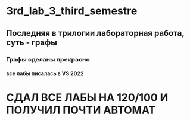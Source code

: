 # 3rd_lab_3_third_semestre
## Последняя в трилогии лабораторная работа, суть - графы
### Графы сделаны прекрасно
#### все лабы писалась в VS 2022
# СДАЛ ВСЕ ЛАБЫ НА 120/100 И ПОЛУЧИЛ ПОЧТИ АВТОМАТ 
